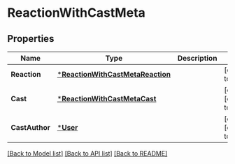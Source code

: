 # ReactionWithCastMeta

## Properties
Name | Type | Description | Notes
------------ | ------------- | ------------- | -------------
**Reaction** | [***ReactionWithCastMetaReaction**](ReactionWithCastMeta_reaction.md) |  | [default to null]
**Cast** | [***ReactionWithCastMetaCast**](ReactionWithCastMeta_cast.md) |  | [optional] [default to null]
**CastAuthor** | [***User**](User.md) |  | [optional] [default to null]

[[Back to Model list]](../README.md#documentation-for-models) [[Back to API list]](../README.md#documentation-for-api-endpoints) [[Back to README]](../README.md)

